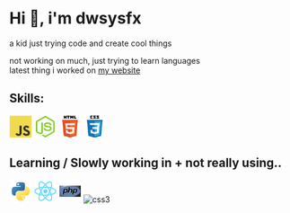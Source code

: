 # Hi 👋, i'm dwsysfx
a kid just trying code and create cool things<br>

not working on much, just trying to learn languages<br>
latest thing i worked on [my website](https://dwsysfx.ml/)

## Skills:
<img src="https://raw.githubusercontent.com/devicons/devicon/master/icons/javascript/javascript-original.svg" alt="css3" width="40" height="40"/> <img src="https://raw.githubusercontent.com/devicons/devicon/master/icons/nodejs/nodejs-original.svg" alt="css3" width="40" height="40"/> <img src="https://raw.githubusercontent.com/devicons/devicon/master/icons/html5/html5-original-wordmark.svg" alt="css3" width="40" height="40"/> <img src="https://raw.githubusercontent.com/devicons/devicon/master/icons/css3/css3-original-wordmark.svg" alt="css3" width="40" height="40"/>

## Learning / Slowly working in + not really using..
<img src="https://raw.githubusercontent.com/devicons/devicon/master/icons/python/python-original.svg" alt="css3" width="40" height="40"/> <img src="https://raw.githubusercontent.com/devicons/devicon/master/icons/react/react-original.svg" alt="css3" width="40" height="40"/> <img src="https://raw.githubusercontent.com/devicons/devicon/master/icons/php/php-original.svg" alt="css3" width="40" height="40"/> <img src="https://www.vectorlogo.zone/logos/tailwindcss/tailwindcss-icon.svg" alt="css3" width="40" height="40"/>


